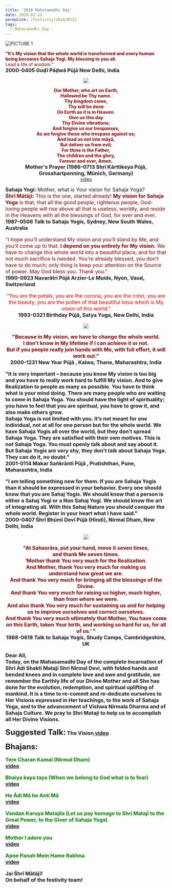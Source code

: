 ```yaml
---
title: '2018 Mahasamadhi Day'
date: 2018-02-23
permalink: /festivity/2018/0223
tags:
  - Mahasamadhi Day
---
```


![PICTURE 1](/images/image1.png)

<p>
<font color="DarkRed"><b>"It’s My vision that the whole world is transformed and every human being becomes Sahaja Yogi.
My blessing to you all.</b><br>
Lead a life of wisdom."</font><br>
<font size="+0"><b>2000-0405 Guḍī Pāḍwā Pūjā  New Delhi, India</b></font>
</p>

<div style="text-align: center"><img src="/images/image322.png" /></div>

<p style="text-align:center;">
<font color="DarkRed"><b>Our Mother, who art on Earth,<br>	
Hallowed be Thy name.<br>
Thy kingdom come,<br>
Thy will be done<br>
On Earth as it is in Heaven.<br>
Give us this day<br>
Thy Divine vibrations;<br>
And forgive us our trespasses,<br>
As we forgive those who trespass against us;<br>
And lead us not into māyā,<br>
But deliver us from evil;<br>
For thine is the Father,<br>
The children and the glory,<br>
Forever and ever, Amen.</b></font><br>
<font size="+0"><b>Mother's Prayer (1986-0713 Shrī Kārttikeya Pūjā, Grosshartpenning, Münich, Germany)</b></font><br>
<a href="https://seven-teams.github.io/Videos_Links.html">video</a>
</p>

<p>
<font size="+0"><b>Sahaja Yogi:</b> Mother, what is Your vision for Sahaja Yoga?<br>
<font color="DarkRed"><b>Śhrī Mātājī:</b> This is the one, started already! <b>My vision for Sahaja Yoga</b> is that, that all the good people, righteous people, God-loving people will rise above all that is useless, worldly, and reside in the Heavens with all the blessings of God, for ever and ever.</font><br>
<font size="+0"><b>1987-0506 Talk to Sahaja Yogis,  Sydney, New South Wales, Australia</b></font>
</p>

<p>
<font color="DarkRed">"I hope you’ll understand My vision and you’ll stand by Me, and you’ll come up to that. <b>I depend on you entirely for My vision.</b> We have to change this whole world into a beautiful place, and for that not much sacrifice is needed. You’re already blessed, you don’t have to do much; only thing is keep your attention on the Source of power.
May God bless you.
Thank you."</font><br>
<font size="+0"><b>1990-0923 Navarātri Pūjā Arzier-Le Muids, Nyon, Vaud, Switzerland</b></font>
</p>

<p style="text-align:center;">
<font color="Red">"You are the petals, you are the corona, you are the color, you are the beauty, you are the pollen of that beautiful lotus which is My vision of this world."</font><br>
<font size="+0"><b>1993-0321 Birthday Pūjā, Satya Yuga, New Delhi, India</b></font>
</p>

<div style="text-align: center"><img src="/images/image323.png" /></div>

<p style="text-align:center;">
<font color="DarkRed"><b>"Because in My vision, we have to change the whole world.<br>
I don’t know in My lifetime if I can achieve it or not.<br>
But if you people really join hands with Me, with full effort, it will work out."</font><br>
<font size="+0"><b>2000-1231 New Year Pūjā , Kalwa, Thane, Maharashtra, India</b></font>
</p>

<p>
<font size="+0">"It is very important – because you know My vision is too big and you have to really work hard to fulfill My vision. And to give Realization to people as many as possible. You have to think what is your mind doing. There are many people who are waiting to come in Sahaja Yoga. You should have the light of spirituality; you have to feel that you are spiritual, you have to grow it, and also make others grow.<br>
Sahaja Yoga is not limited with you. It’s not meant for one individual, not at all for one person but for the whole world. We have Sahaja Yogis all over the world, but they don’t spread Sahaja Yoga. They are satisfied with their own motives. This is not Sahaja Yoga. You must openly talk about and say about it. But Sahaja Yogis are very shy, they don’t talk about Sahaja Yoga. They can do it, no doubt."</font><br>
<font size="+0"><b>2001-0114 Makar Saṅkrānti Pūjā , Pratishthan, Pune, Maharashtra, India</b></font>
</p>

<p>
<font size="+0">"I am telling something new for them. If you are Sahaja Yogis than it should be expressed in your behavior. Every one should know that you are Sahaj Yogis. We should know that a person is either a Sahaj Yogi or a Non Sahaj Yogi. We should know the art of integrating all. With this Sahaj Nature you should conquer the whole world. Register in your heart what I have said."</font><br>
<font size="+0"><b>2000-0407 Śhrī Bhūmī Devī Pūjā (Hindi), Nirmal Dham, New Delhi, India</b></font>
</p>

<div style="text-align: center"><img src="/images/image324.png" /></div>

<p style="text-align:center;">
<font color="DarkRed">"At Sahasrāra, put your hand, move it seven times,<br>
and thank Me seven times.<br>
‘Mother thank You very much for the Realization.<br>
And Mother, thank You very much for making us<br>
understand how great we are.<br>
And thank You very much for bringing all the blessings of the Divine.<br>
And thank You very much for raising us higher, much higher, than from where we were.<br>
And also thank You very much for sustaining us and for helping us to improve ourselves and correct ourselves.<br> 
And thank You very much ultimately that Mother, You have come on this Earth, taken Your birth, and working so hard for us, for all of us.’ "</font><br>
<font size="+0"><b>1988-0618 Talk to Sahaja Yogis, Shudy Camps, Cambridgeshire, UK</b></font>
</p>

<p>
Dear All,<br>
Today, on the Mahasamadhi Day of the complete Incarnation of Shri Adi Shakti Mataji Shri Nirmal Devi, with folded hands and bended knees and in complete love and awe and gratitude, we remember the Earthly life of our Divine Mother and all She has done for the evolution, redemption, and spiritual uplifting of mankind.
It is a time to re-commit and re-dedicate ourselves to Her Visions expressed in Her teachings, to the work of Sahaja Yoga, and to the advancement of Vishwa Nirmala Dharma and of Sahaja Culture.  We  pray to Shri Mataji to help us to accomplish all Her Divine Visions.<br>
</p>

<font size="+2"><b>Suggested Talk:</b></font>
<font size="+0"><b>The Vision</b></font><a href="http://vimeo.com/27320205"> video</a><br>

<font size="+2"><b>Bhajans:</b></font>

<p>
<font color="green"><b>Tere Charan Kamal (Nirmal Dham)</b></font><br>
<a href="https://www.youtube.com/watch?v=mKrVNKlY7Hg">video</a> 
</p>

<p>
<font color="green"><b>Bhaiya kaya taya (When we belong to God what is to fear)</b></font><br>
<a href="https://www.youtube.com/watch?v=47fMsue7fs8">video</a>
</p>

<p>
<font color="green"><b>He Ādi Mā he Anti Mā</b></font><br>
<a href="https://www.youtube.com/watch?v=7xjFWTP_110">video</a> 
</p>

<p>
<font color="green"><b>Vandan Karuya Matajila (Let us pay homage to Shri Mataji to the Great Power, to the Giver of Sahaja Yoga)</b></font><br>
<a href="https://www.youtube.com/watch?v=ybCnMcQi2ZQ">video</a> 
</p>

<p>
<font color="green"><b>Mother I adore you</b></font><br>
<a href="https://www.youtube.com/watch?v=LsWaC7NktHA&list=PLuAVZW42aaCnQ3JW90xymBbcyS-gt6SE1&index=10">video</a>
</p>

<p>
<font color="green"><b>Apne Panah Mein Hame Rakhna</b></font><br>
<a href="https://www.youtube.com/watch?v=1zzMwHijwI0">video</a> 
</p>


<p>
<font size="+0">Jai Śhrī Mātājī!<br>
On behalf of the festivity team!</font>
</p>